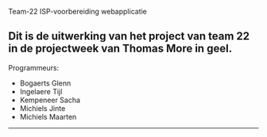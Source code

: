 Team-22  ISP-voorbereiding webapplicatie

Dit is de uitwerking van het project van team 22 in de projectweek van Thomas More in geel.  
-
Programmeurs:
- Bogaerts Glenn
- Ingelaere Tijl
- Kempeneer Sacha
- Michiels Jinte
- Michiels Maarten
----------------------------
